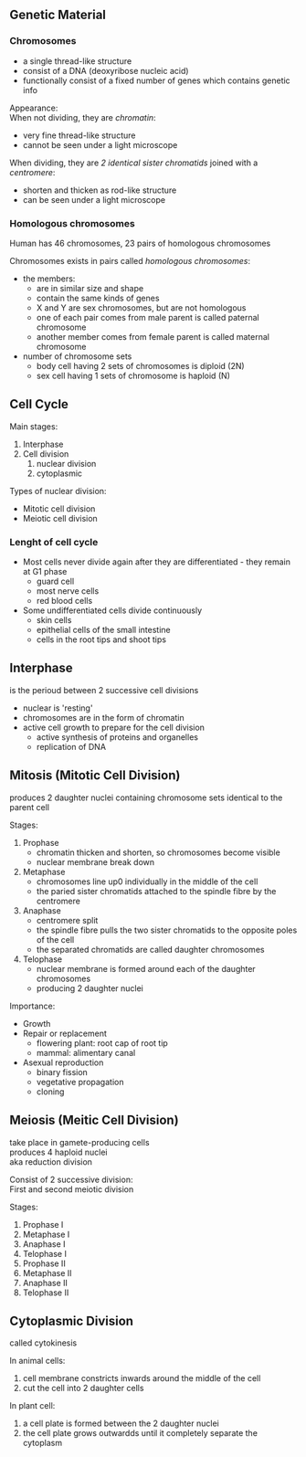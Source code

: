 ## Genetic Material

### Chromosomes
- a single thread-like structure
- consist of a DNA (deoxyribose nucleic acid)
- functionally consist of a fixed number of genes which contains genetic info

Appearance:  
When not dividing, they are _chromatin_:
- very fine thread-like structure
- cannot be seen under a light microscope

When dividing, they are _2 identical sister chromatids_ joined with a _centromere_:  
- shorten and thicken as rod-like structure
- can be seen under a light microscope

### Homologous chromosomes
Human has 46 chromosomes, 23 pairs of homologous chromosomes  

Chromosomes exists in pairs called _homologous chromosomes_:
- the members:
    - are in similar size and shape
    - contain the same kinds of genes
    - X and Y are sex chromosomes, but are not homologous
    - one of each pair comes from male parent is called paternal chromosome
    - another member comes from female parent is called maternal chromosome
- number of chromosome sets
    - body cell having 2 sets of chromosomes is diploid (2N)
    - sex cell having 1 sets of chromosome is haploid (N)

## Cell Cycle
Main stages:
1. Interphase
2. Cell division
    1. nuclear division
    2. cytoplasmic

Types of nuclear division:
- Mitotic cell division
- Meiotic cell division

### Lenght of cell cycle
- Most cells never divide again after they are differentiated - they remain at G1 phase
    - guard cell
    - most nerve cells
    - red blood cells
- Some undifferentiated cells divide continuously
    - skin cells
    - epithelial cells of the small intestine
    - cells in the root tips and shoot tips

## Interphase
is the perioud between 2 successive cell divisions

- nuclear is 'resting'
- chromosomes are in the form of chromatin
- active cell growth to prepare for the cell division
    - active synthesis of proteins and organelles
    - replication of DNA

## Mitosis (Mitotic Cell Division)
produces 2 daughter nuclei containing chromosome sets identical to the parent cell

Stages:
1. Prophase  
    - chromatin thicken and shorten, so chromosomes become visible
    - nuclear membrane break down
2. Metaphase  
    - chromosomes line up0 individually in the middle of the cell
    - the paried sister chromatids attached to the spindle fibre by the centromere
3. Anaphase
    - centromere split
    - the spindle fibre pulls the two sister chromatids to the opposite poles of the cell
    - the separated chromatids are called daughter chromosomes
4. Telophase
    - nuclear membrane is formed around each of the daughter chromosomes
    - producing 2 daughter nuclei

Importance:
- Growth
- Repair or replacement
    - flowering plant: root cap of root tip
    - mammal: alimentary canal
- Asexual reproduction
    - binary fission
    - vegetative propagation
    - cloning

## Meiosis (Meitic Cell Division)
take place in gamete-producing cells  
produces 4 haploid nuclei  
aka reduction division

Consist of 2 successive division:  
First and second meiotic division

Stages:
1. Prophase I
2. Metaphase I
3. Anaphase I
4. Telophase I
5. Prophase II
6. Metaphase II
7. Anaphase II
8. Telophase II

## Cytoplasmic Division
called cytokinesis

In animal cells:  
1. cell membrane constricts inwards around the middle of the cell
2. cut the cell into 2 daughter cells

In plant cell:
1. a cell plate is formed between the 2 daughter nuclei
2. the cell plate grows outwardds until it completely separate the cytoplasm
